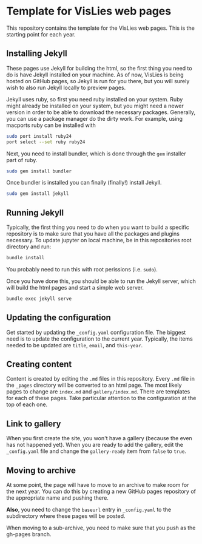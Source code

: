 # Template for VisLies web pages

This repository contains the template for the VisLies web pages. This is
the starting point for each year.

## Installing Jekyll

These pages use Jekyll for building the html, so the first thing you need
to do is have Jekyll installed on your machine. As of now, VisLies is being
hosted on GitHub pages, so Jekyll is run for you there, but you will surely
wish to also run Jekyll locally to preview pages.

Jekyll uses ruby, so first you need ruby installed on your system. Ruby
might already be installed on your system, but you might need a newer
version in order to be able to download the necessary packages. Generally,
you can use a package manager do the dirty work. For example, using
macports ruby can be installed with

``` sh
sudo port install ruby24
port select --set ruby ruby24
```

Next, you need to install bundler, which is done through the `gem`
installer part of ruby.

``` sh
sudo gem install bundler
```

Once bundler is installed you can finally (finally!) install Jekyll.

``` sh
sudo gem install jekyll
```

## Running Jekyll

Typically, the first thing you need to do when you want to build a specific
repository is to make sure that you have all the packages and plugins
necessary. To update jupyter on local machine, be in this repositories root
directory and run:

``` sh
bundle install
```

You probably need to run this with root perissions (i.e. `sudo`).

Once you have done this, you should be able to run the Jekyll server, which
will build the html pages and start a simple web server.

``` sh
bundle exec jekyll serve
```

## Updating the configuration

Get started by updating the `_config.yaml` configuration file. The biggest
need is to update the configuration to the current year. Typically, the
items needed to be updated are `title`, `email`, and `this-year`.

## Creating content

Content is created by editing the `.md` files in this repository. Every
`.md` file in the `_pages` directory will be converted to an html page. The
most likely pages to change are `index.md` and `gallery/index.md`. There
are templates for each of these pages. Take particular attention to the
configuration at the top of each one.

## Link to gallery

When you first create the site, you won't have a gallery (because the even
has not happened yet). When you are ready to add the gallery, edit the
`_config.yaml` file and change the `gallery-ready` item from `false` to
`true`.

## Moving to archive

At some point, the page will have to move to an archive to make room for
the next year. You can do this by creating a new GitHub pages repository of
the appropriate name and pushing there.

**Also**, you need to change the `baseurl` entry in `_config.yaml` to the
subdirectory where these pages will be posted.

When moving to a sub-archive, you need to make sure that you push as the
gh-pages branch.
